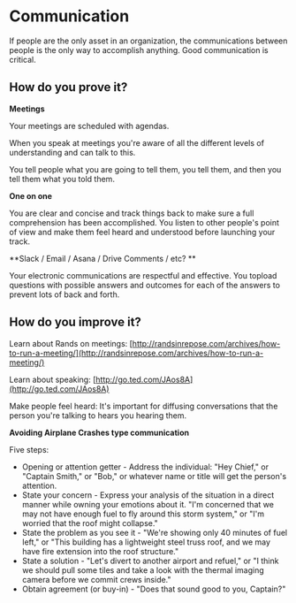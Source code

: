 # Communication

If people are the only asset in an organization, the communications between people is the only way to accomplish anything.  Good communication is critical.

## How do you prove it?

**Meetings**

Your meetings are scheduled with agendas.

When you speak at meetings you're aware of all the different levels of understanding and can talk to this.

You tell people what you are going to tell them, you tell them, and then you tell them what you told them.

**One on one**

You are clear and concise and track things back to make sure a full comprehension has been accomplished.  You listen to other people's point of view and make them feel heard and understood before launching your track.

**Slack / Email / Asana / Drive Comments / etc? **

Your electronic communications are respectful and effective.  You topload questions with possible answers and outcomes for each of the answers to prevent lots of back and forth.

## How do you improve it?

Learn about Rands on meetings: [http://randsinrepose.com/archives/how-to-run-a-meeting/](http://randsinrepose.com/archives/how-to-run-a-meeting/)

Learn about speaking: [http://go.ted.com/JAos8A](http://go.ted.com/JAos8A)

Make people feel heard: It's important for diffusing conversations that the person you're talking to hears you hearing them.

**Avoiding Airplane Crashes type communication**

Five steps:

- Opening or attention getter - Address the individual: "Hey Chief," or "Captain Smith," or "Bob," or whatever name or title will get the person's attention.
- State your concern - Express your analysis of the situation in a direct manner while owning your emotions about it. "I'm concerned that we may not have enough fuel to fly around this storm system," or "I'm worried that the roof might collapse."
- State the problem as you see it - "We're showing only 40 minutes of fuel left," or "This building has a lightweight steel truss roof, and we may have fire extension into the roof structure."
- State a solution - "Let's divert to another airport and refuel," or "I think we should pull some tiles and take a look with the thermal imaging camera before we commit crews inside."
- Obtain agreement (or buy-in) - "Does that sound good to you, Captain?"

